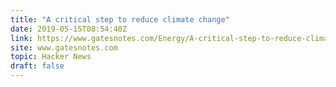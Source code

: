 ```yaml
---
title: "A critical step to reduce climate change"
date: 2019-05-15T08:54:40Z
link: https://www.gatesnotes.com/Energy/A-critical-step-to-reduce-climate-change?WT.mc_id=20190515000825_Energy-Storage_BG-TW&WT.tsrc=BGTW&linkId=67393850&utm_medium=RSS&utm_source=hune
site: www.gatesnotes.com
topic: Hacker News
draft: false
---
```

